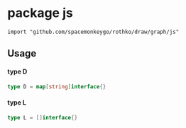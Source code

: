 # package js

`import "github.com/spacemonkeygo/rothko/draw/graph/js"`



## Usage

#### type D

```go
type D = map[string]interface{}
```


#### type L

```go
type L = []interface{}
```
